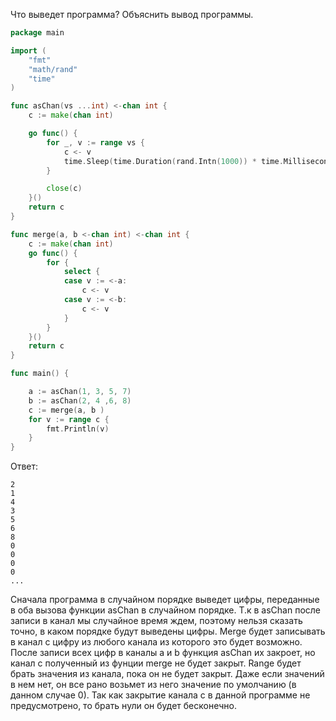 Что выведет программа? Объяснить вывод программы.

```go
package main

import (
	"fmt"
	"math/rand"
	"time"
)

func asChan(vs ...int) <-chan int {
	c := make(chan int)

	go func() {
		for _, v := range vs {
			c <- v
			time.Sleep(time.Duration(rand.Intn(1000)) * time.Millisecond)
		}

		close(c)
	}()
	return c
}

func merge(a, b <-chan int) <-chan int {
	c := make(chan int)
	go func() {
		for {
			select {
			case v := <-a:
				c <- v
			case v := <-b:
				c <- v
			}
		}
	}()
	return c
}

func main() {

	a := asChan(1, 3, 5, 7)
	b := asChan(2, 4 ,6, 8)
	c := merge(a, b )
	for v := range c {
		fmt.Println(v)
	}
}
```

Ответ:
```
2
1
4
3
5
6
8
0
0
0
0
...
```
Сначала программа в случайном порядке выведет цифры, переданные в оба вызова функции asChan в случайном порядке. Т.к в asChan после записи в канал мы случайное время ждем, поэтому нельзя сказать точно, в каком порядке будут выведены цифры. Merge будет записывать в канал с цифру из любого канала из которого это будет возможно. После записи всех цифр в каналы a и b функция asChan их закроет, но канал с полученный из фунции merge не будет закрыт. Range будет брать значения из канала, пока он не будет закрыт. Даже если значений в нем нет, он все рано возьмет из него значение по умолчанию (в данном случае 0). Так как закрытие канала с в данной программе не предусмотрено, то брать нули он будет бесконечно.
